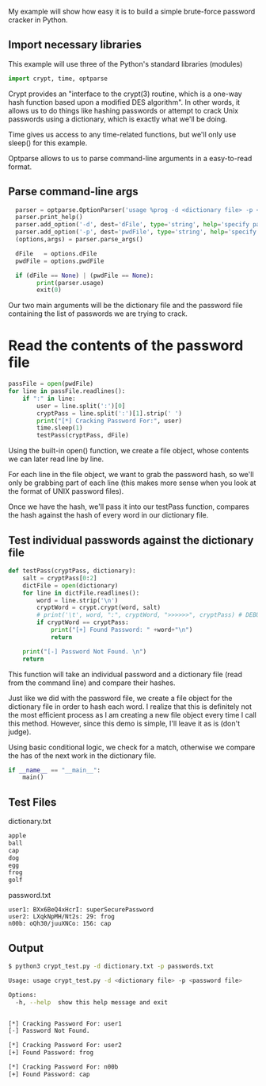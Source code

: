 My example will show how easy it is to build a simple brute-force password cracker in Python.

## Import necessary libraries
This example will use three of the Python's standard libraries (modules)

```python
import crypt, time, optparse
```
Crypt provides an "interface to the crypt(3) routine, which is a one-way hash function based upon a modified DES algorithm". In other words, it allows us to do things like hashing passwords or attempt to crack Unix passwords using a dictionary, which is exactly what we'll be doing.

Time gives us access to any time-related functions, but we'll only use sleep() for this example.

Optparse allows to us to parse command-line arguments in a easy-to-read format.


## Parse command-line args

```python
  parser = optparse.OptionParser('usage %prog -d <dictionary file> -p <password file>')
  parser.print_help()
  parser.add_option('-d', dest='dFile', type='string', help='specify path to dictionary file')
  parser.add_option('-p', dest='pwdFile', type='string', help='specify path to password file')
  (options,args) = parser.parse_args()

  dFile   = options.dFile
  pwdFile = options.pwdFile

  if (dFile == None) | (pwdFile == None):
        print(parser.usage)
        exit(0)
```
Our two main arguments will be the dictionary file and the password file containing the list of passwords we are trying to crack.

# Read the contents of the password file

```python
passFile = open(pwdFile)
for line in passFile.readlines():
    if ":" in line:
        user = line.split(':')[0]
        cryptPass = line.split(':')[1].strip(' ')
        print("[*] Cracking Password For:", user)
        time.sleep(1)
        testPass(cryptPass, dFile)
```

Using the built-in open() function, we create a file object, whose contents we can later read line by line.

For each line in the file object, we want to grab the password hash, so we'll only be grabbing part of each line (this makes more sense when you look at the format of UNIX password files).

Once we have the hash, we'll pass it into our testPass function, compares the hash against the hash of every word in our dictionary file.

## Test individual passwords against the dictionary file

```python
def testPass(cryptPass, dictionary):
    salt = cryptPass[0:2]
    dictFile = open(dictionary)
    for line in dictFile.readlines():
        word = line.strip('\n')
        cryptWord = crypt.crypt(word, salt)
        # print('\t', word, ":", cryptWord, ">>>>>>", cryptPass) # DEBUG MODE to see what is being tested
        if cryptWord == cryptPass:
            print("[+] Found Password: " +word+"\n")
            return

    print("[-] Password Not Found. \n")
    return
```

This function will take an individual password and a dictionary file (read from the command line) and compare their hashes.

Just like we did with the password file, we create a file object for the dictionary file in order to hash each word. I realize that this is definitely not the most efficient process as I am creating a new file object every time I call this method. However, since this demo is simple, I'll leave it as is (don't judge).

Using basic conditional logic, we check for a match, otherwise we compare the has of the next work in the dictionary file.

```python
if __name__ == "__main__":
    main()
```

## Test Files

dictionary.txt
```python
apple
ball
cap
dog
egg
frog
golf
```

password.txt
```
user1: BXx6BeQ4xHcrI: superSecurePassword
user2: LXqkNpMH/Nt2s: 29: frog
n00b: oQh30/juuXNCo: 156: cap

```


## Output
```bash
$ python3 crypt_test.py -d dictionary.txt -p passwords.txt

Usage: usage crypt_test.py -d <dictionary file> -p <password file>

Options:
  -h, --help  show this help message and exit


[*] Cracking Password For: user1
[-] Password Not Found.

[*] Cracking Password For: user2
[+] Found Password: frog

[*] Cracking Password For: n00b
[+] Found Password: cap

```
